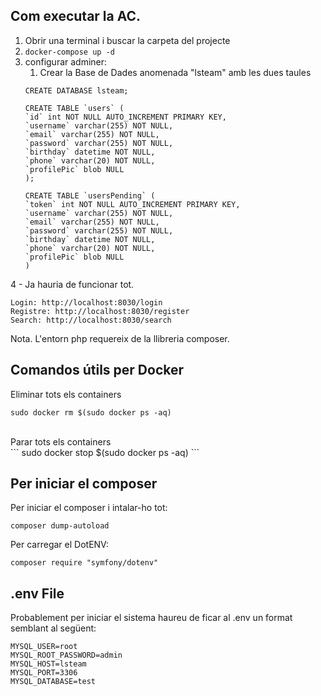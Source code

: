 ## Com executar la AC. 
1. Obrir una terminal i buscar la carpeta del projecte
1. <code>docker-compose up -d</code>
1. configurar adminer:
   1. Crear la Base de Dades anomenada "lsteam" amb les dues taules
    ~~~~
    CREATE DATABASE lsteam;
  
    CREATE TABLE `users` (
    `id` int NOT NULL AUTO_INCREMENT PRIMARY KEY,
    `username` varchar(255) NOT NULL,
    `email` varchar(255) NOT NULL,
    `password` varchar(255) NOT NULL,
    `birthday` datetime NOT NULL,
    `phone` varchar(20) NOT NULL,
    `profilePic` blob NULL
    );

    CREATE TABLE `usersPending` (
    `token` int NOT NULL AUTO_INCREMENT PRIMARY KEY,
    `username` varchar(255) NOT NULL,
    `email` varchar(255) NOT NULL,
    `password` varchar(255) NOT NULL,
    `birthday` datetime NOT NULL,
    `phone` varchar(20) NOT NULL,
    `profilePic` blob NULL
    )
    ~~~~
4 - Ja hauria de funcionar tot. 

    Login: http://localhost:8030/login
    Registre: http://localhost:8030/register
    Search: http://localhost:8030/search

Nota. L'entorn php requereix de la llibreria composer.


## Comandos útils per Docker

Eliminar tots els containers <br>
```
sudo docker rm $(sudo docker ps -aq)
```
<br>
Parar tots els containers <br>
```
sudo docker stop $(sudo docker ps -aq)
```

## Per iniciar el composer
Per iniciar el composer i intalar-ho tot:
```
composer dump-autoload
```
Per carregar el DotENV:
```
composer require "symfony/dotenv"
```

## .env File

Probablement per iniciar el sistema haureu de ficar al .env un format semblant al següent:
```
MYSQL_USER=root
MYSQL_ROOT_PASSWORD=admin
MYSQL_HOST=lsteam
MYSQL_PORT=3306
MYSQL_DATABASE=test
```
